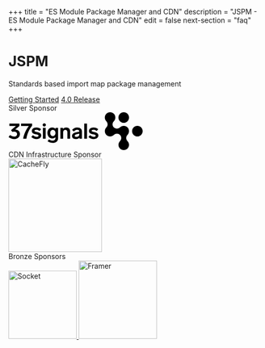 +++
title = "ES Module Package Manager and CDN"
description = "JSPM - ES Module Package Manager and CDN"
edit = false
next-section = "faq"
+++

<div class="hero-section">
  <div class="logobox"></div>
  <h1 class="biglogo">JSPM</h1>

  <p class="hero-description">
    Standards based import map package management
  </p>

  <div class="hero-actions">
    <a href="/getting-started" class="cta highlighted">Getting Started</a>
    <a href="/jspm-4.0-release" class="cta">4.0 Release</a>
  </div>
</div>
<!-- 
<div class="features-container">
  <div class="feature-card">
    <h3>Native ES Modules</h3>
    <p>Run native ESM directly in the browser using import maps for dependency resolution, no other steps required.</p>
  </div>
  
  <div class="feature-card">
    <h3>Fast Development</h3>
    <p>Instant development with the live hot reloading dev server with full support for TypeScript.</p>
  </div>
  
  <div class="feature-card">
    <h3>Production Ready</h3>
    <p>Run package builds, generate optimized import maps with version lock, integrity and preloading for production. All on standards-based semantics.</p>
  </div>
</div> -->

<div class="sponsor-section">
  <div class="sponsor-tier">
    <div class="sponsor-tier-title">Silver Sponsor</div>
    <div class="sponsors">
      <a href="https://37signals.com/">
        <svg height="75" viewBox="0 0 1063 300" xmlns="http://www.w3.org/2000/svg"><path d="m883.34 287.739c-16.22-16.182-15.899-42.849 0-59.234 13.485-13.494 13.487-35.324 0-48.795-13.39-13.374-35.24-13.107-48.803 0-16.324 16.326-42.901 16.327-59.248 0-16.221-16.202-15.897-42.999.001-59.39 13.351-13.353 13.086-35.2951 0-48.8134-16.384-16.3668-16.385-42.857 0-59.2251 16.343-16.37627 42.926-16.37627 59.254.0056 16.225 16.1984 15.901 42.826-.008 59.2195-13.466 13.4839-13.466 35.3224.005 48.8134 13.395 13.361 35.245 13.098 48.799 0 16.344-16.347 43.025-16.351 59.352 0 16.248 16.186 15.929 42.988 0 59.39-13.465 13.467-13.472 35.303 0 48.801 16.412 16.341 16.42 42.885 0 59.234-16.32 16.341-43.005 16.341-59.352-.006zm59.345-275.4213c16.42 16.4115 16.42 42.9753.002 59.385-16.382 16.3955-42.991 16.3955-59.345.0052-16.454-16.402-16.445-42.9806 0-59.3841 16.362-16.43073 42.965-16.43072 59.343-.0061zm108.005 108.0003c16.41 16.411 16.41 42.98 0 59.39-16.38 16.395-42.99 16.39-59.348 0-16.454-16.402-16.445-42.981 0-59.384 16.358-16.431 42.968-16.431 59.348-.006zm-964.2515-30.3219v18.5909l-33.1261 28.732c21.4644.507 37.5204 13.69 37.5204 35.661 0 19.437-15.042 39.887-44.4499 39.887-15.887 0-28.9008-4.056-45.6329-15.549l10.9857-16.056c13.5209 8.451 22.8165 12.169 33.9712 12.169 14.0279 0 22.3094-8.113 22.3094-20.282 0-12.337-9.4646-19.267-23.4925-19.267-7.4365 0-11.8307 1.352-14.1969 2.197l-9.9716-13.69 38.7035-33.464h-52.0554v-18.9289zm13.1079 18.9289h61.3506c-20.281 27.042-39.548 65.07-44.45 101.069h25.521c5.577-38.704 24.507-77.576 45.126-102.928v-17.0699h-87.5476zm85.3986 38.873c0-14.704 12.845-27.042 36-27.042 14.535 0 25.013 3.38 37.182 13.521l-11.831 14.366c-10.478-8.113-17.07-10.141-25.858-10.141-8.789 0-14.535 3.549-14.535 8.62 0 5.37 5.171 6.51 18.531 9.454.515.113 1.042.229 1.581.348 23.662 5.24 33.464 11.493 33.464 27.549 0 16.563-13.521 28.225-37.013 28.225-15.887 0-27.718-3.887-41.746-16.394l12.676-14.197c12.676 10.31 19.436 12.845 29.577 12.845 8.619 0 15.042-3.211 15.042-9.127 0-6.564-7.661-8.214-18.572-10.564-.887-.191-1.796-.387-2.723-.59-24.338-5.409-31.775-11.493-31.775-26.873zm111.642-47.323c0 7.098-5.747 12.845-13.014 12.845-7.268 0-13.014-5.747-13.014-12.845 0-7.0986 5.746-12.845 13.014-12.845 7.267 0 13.014 5.7464 13.014 12.845zm-24 109.519v-86.365h21.971v86.365zm100.148-76.731c-5.239-7.775-13.689-12.507-26.365-12.507-21.803 0-38.028 17.746-38.028 43.605 0 26.028 16.225 43.605 38.028 43.605 11.661 0 19.774-4.226 25.182-10.986v6.929c0 15.211-9.295 20.958-21.126 20.958-9.972 0-17.915-3.042-30.084-10.31l-10.648 15.887c14.028 9.127 27.38 12.676 41.07 12.676 23.831 0 42.253-12.676 42.253-37.351v-82.14h-20.282zm-21.464 56.112c-12.507 0-20.788-10.141-20.788-25.014s8.281-24.845 20.788-24.845c12.169 0 20.957 9.972 20.957 24.845s-8.788 25.014-20.957 25.014zm106.233-68.619c-11.831 0-20.619 4.901-26.028 12.676v-9.803h-20.45v86.365h21.971v-52.056c0-10.816 7.268-18.253 17.408-18.253 10.479 0 16.056 6.423 16.056 17.746v52.563h21.972v-59.154c0-17.577-10.817-30.084-30.929-30.084zm86.796 0c-17.07 0-29.577 6.592-40.393 19.436l13.859 12.676c8.957-8.619 15.042-14.028 26.872-14.028 9.972 0 16.225 4.733 16.225 13.183v2.028l-20.281 3.718c-19.605 3.55-37.351 10.479-37.351 30.422 0 17.578 14.535 24.676 30.929 24.676 13.352 0 22.647-4.563 27.887-11.831v8.958h19.774v-58.309c0-18.253-12.676-30.929-37.521-30.929zm-6.422 74.534c-8.282 0-13.183-3.211-13.183-8.62 0-8.112 8.62-11.154 21.633-13.859l14.535-3.042v5.071c0 15.042-11.83 20.45-22.985 20.45zm62.29-105.2939v119.9979h21.971v-119.9979zm37.445 57.8019c0-14.704 12.845-27.042 36-27.042 14.535 0 25.013 3.38 37.182 13.521l-11.831 14.366c-10.478-8.113-17.07-10.141-25.858-10.141-8.789 0-14.535 3.549-14.535 8.62 0 5.37 5.171 6.51 18.531 9.454.515.113 1.042.229 1.581.348 23.662 5.24 33.464 11.493 33.464 27.549 0 16.563-13.521 28.225-37.013 28.225-15.887 0-27.718-3.887-41.746-16.394l12.676-14.197c12.676 10.31 19.436 12.845 29.577 12.845 8.619 0 15.042-3.211 15.042-9.127 0-6.564-7.661-8.214-18.572-10.564-.887-.191-1.796-.387-2.723-.59-24.338-5.409-31.775-11.493-31.775-26.873z"></path></svg>
      </a>
    </div>
  </div>

  <div class="sponsor-tier">
    <div class="sponsor-tier-title">CDN Infrastructure Sponsor</div>
    <div class="sponsors">
      <a href="https://www.cachefly.com/" target="_blank">
        <img src="cachefly.png" alt="CacheFly" width="185">
      </a>
    </div>
  </div>

  <div class="sponsor-tier">
    <div class="sponsor-tier-title">Bronze Sponsors</div>
    <div class="sponsors">
      <a href="https://socket.dev/" target="_blank">
        <img src="socket-logo.png" alt="Socket" width="135">
      </a>
      <a href="https://framer.com/" target="_blank">
        <img src="framer-logo.png" alt="Framer" width="155">
      </a>
    </div>
  </div>
</div>
